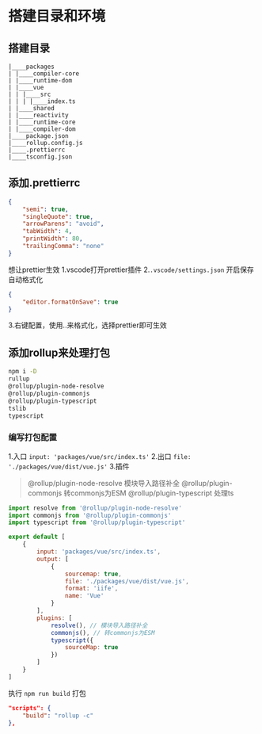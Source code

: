 # 搭建目录和环境

## 搭建目录
```
|____packages
| |____compiler-core
| |____runtime-dom
| |____vue
| | |____src
| | | |____index.ts
| |____shared
| |____reactivity
| |____runtime-core
| |____compiler-dom
|____package.json
|____rollup.config.js
|____.prettierrc
|____tsconfig.json
```

## 添加.prettierrc

```JSON
{
    "semi": true,
    "singleQuote": true,
    "arrowParens": "avoid",
    "tabWidth": 4,
    "printWidth": 80,
    "trailingComma": "none"
}
```

想让prettier生效
1.vscode打开prettier插件
2.`.vscode/settings.json` 开启保存自动格式化
```JSON
{
    "editor.formatOnSave": true
}
```
3.右键配置，使用..来格式化，选择prettier即可生效


## 添加rollup来处理打包
```bash
npm i -D
rullup 
@rollup/plugin-node-resolve
@rollup/plugin-commonjs
@rollup/plugin-typescript
tslib
typescript
```

### 编写打包配置

1.入口 `input: 'packages/vue/src/index.ts'`
2.出口 `file: './packages/vue/dist/vue.js'`
3.插件 
> @rollup/plugin-node-resolve 模块导入路径补全
> @rollup/plugin-commonjs 转commonjs为ESM
> @rollup/plugin-typescript 处理ts

```js
import resolve from '@rollup/plugin-node-resolve'
import commonjs from '@rollup/plugin-commonjs'
import typescript from '@rollup/plugin-typescript'

export default [
    {
        input: 'packages/vue/src/index.ts',
        output: [
            {
                sourcemap: true,
                file: './packages/vue/dist/vue.js',
                format: 'iife',
                name: 'Vue'
            }
        ],
        plugins: [
            resolve(), // 模块导入路径补全
            commonjs(), // 转commonjs为ESM
            typescript({
                sourceMap: true
            })
        ]
    }
]
```
执行 `npm run build` 打包
```JSON
"scripts": {
    "build": "rollup -c"
},
```
